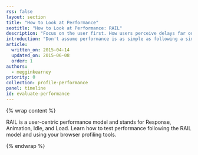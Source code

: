 ```yaml
---
rss: false
layout: section
title: "How to Look at Performance"
seotitle: "How to Look at Performance: RAIL"
description: "Focus on the user first. How users perceive delays far outweighs any performance guidelines."
introduction: "Don't assume performance is as simple as following a simple set of do's and don't. Rules can change, and it's easy to use rules incorrectly. Focus on the user first. How users perceive delays far outweighs any performance guidelines."
article:
  written_on: 2015-04-14
  updated_on: 2015-06-08
  order: 1
authors:
  - megginkearney
priority: 0
collection: profile-performance
panel: timeline
id: evaluate-performance
---
```


{% wrap content %}

RAIL is a user-centric performance model and stands for Response, Animation, Idle, and Load. Learn how to test performance following the RAIL model and using your browser profiling tools.

{% endwrap %}
